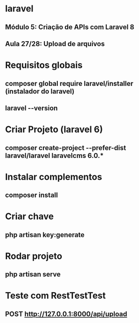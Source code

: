 # laravel
## Módulo 5: Criação de APIs com Laravel 8
## Aula 27/28: Upload de arquivos

# Requisitos globais
## composer global require laravel/installer (instalador do laravel)
## laravel --version

# Criar Projeto (laravel 6)
## composer create-project --prefer-dist laravel/laravel laravelcms 6.0.*

# Instalar complementos
## composer install

# Criar chave
## php artisan key:generate

# Rodar projeto
## php artisan serve

# Teste com RestTestTest
## POST http://127.0.0.1:8000/api/upload
